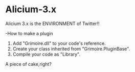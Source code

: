 Alicium-3.x
===========

Alicium 3.x is the ENVIRONMENT of Twitter!!

-How to make a plugin

1. Add "Grimoire.dll" to your code's reference.
2. Create your class inherited from "Grimoire.PluginBase".
3. Compile your code as "Library".

A piece of cake,right?
